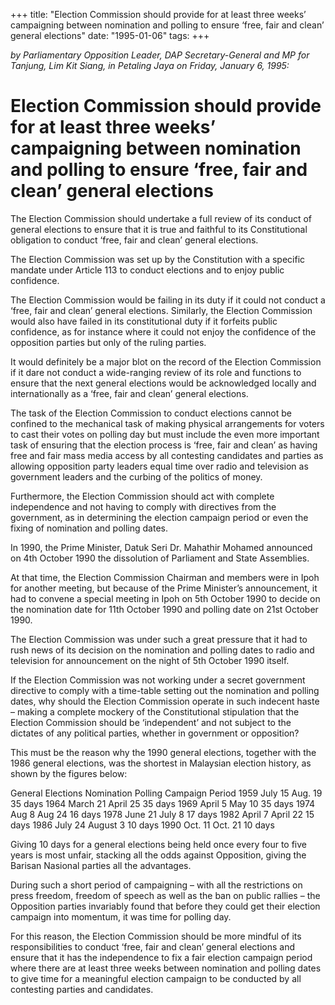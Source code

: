 +++ 
title: "Election Commission should provide for at least three weeks’ campaigning between nomination and polling to ensure ‘free, fair and clean’ general elections"
date: "1995-01-06"
tags:
+++

_by Parliamentary Opposition Leader, DAP Secretary-General and MP for Tanjung, Lim Kit Siang, in Petaling Jaya on Friday, January 6, 1995:_

# Election Commission should provide for at least three weeks’ campaigning between nomination and polling to ensure ‘free, fair and clean’ general elections

The Election Commission should undertake a full review of its conduct of general elections to ensure that it is true and faithful to its Constitutional obligation to conduct ‘free, fair and clean’ general elections.</u>

The Election Commission was set up by the Constitution with a specific mandate under Article 113 to conduct elections and to enjoy public confidence.

The Election Commission would be failing in its duty if it could not conduct a ‘free, fair and clean’ general elections. Similarly, the Election Commission would also have failed in its constitutional duty if it forfeits public confidence, as for instance where it could not enjoy the confidence of the opposition parties but only of the ruling parties.

It would definitely be a major blot on the record of the Election Commission if it dare not conduct a wide-ranging review of its role and functions to ensure that the next general elections would be acknowledged locally and internationally as a ‘free, fair and clean’ general elections.

The task of the Election Commission to conduct elections cannot be confined to the mechanical task of making physical arrangements for voters to cast their votes on polling day but must include the even more important task of ensuring that the election process is ‘free, fair and clean’ as having free and fair mass media access by all contesting candidates and parties as allowing opposition party leaders equal time over radio and television as government leaders and the curbing of the politics of money.

Furthermore, the Election Commission should act with complete independence and not having to comply with directives from the government, as in determining the election campaign period or even the fixing of nomination and polling dates.

In 1990, the Prime Minister, Datuk Seri Dr. Mahathir Mohamed announced on 4th October 1990 the dissolution of Parliament and State Assemblies.

At that time, the Election Commission Chairman and members were in Ipoh for another meeting, but because of the Prime Minister’s announcement, it had to convene a special meeting in Ipoh on 5th October 1990 to decide on the nomination date for 11th October 1990 and polling date on 21st October 1990.

The Election Commission was under such a great pressure that it had to rush news of its decision on the nomination and polling dates to radio and television for announcement on the night of 5th October 1990 itself.

If the Election Commission was not working under a secret government directive to comply with a time-table setting out the nomination and polling dates, why should the Election Commission operate in such indecent haste – making a complete mockery of the Constitutional stipulation that the Election Commission should be ‘independent’ and not subject to the dictates of any political parties, whether in government or opposition?

This must be the reason why the 1990 general elections, together with the 1986 general elections, was the shortest in Malaysian election history, as shown by the figures below:

General Elections	Nomination	Polling		Campaign Period
1959			July 15		Aug. 19		35 days
1964			March 21	April 25	35 days
1969			April 5		May 10		35 days
1974			Aug 8		Aug 24		16 days
1978			June 21		July 8		17 days
1982			April 7		April 22	15 days
1986			July 24		August 3	10 days
1990			Oct. 11		Oct. 21		10 days

Giving 10 days for a general elections being held once every four to five years is most unfair, stacking all the odds against Opposition, giving the Barisan Nasional parties all the advantages.

During such a short period of campaigning – with all the restrictions on press freedom, freedom of speech as well as the ban on public rallies – the Opposition parties invariably found that before they could get their election campaign into momentum, it was time for polling day.

For this reason, the Election Commission should be more mindful of its responsibilities to conduct ‘free, fair and clean’ general elections and ensure that it has the independence to fix a fair election campaign period where there are at least three weeks between nomination and polling dates to give time for a meaningful election campaign to be conducted by all contesting parties and candidates.
 
